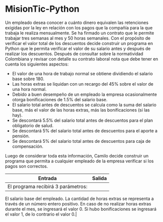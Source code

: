 # MisionTic-Python
Un empleado desea conocer a cuánto dinero equivalen las retenciones exigidas por la ley en relación con los pagos que la compañía para la que trabaja le realiza mensualmente. 
Se ha firmado un contrato que le permite trabajar tres semanas al mes y 50 horas semanales. Con el propósito de verificar el valor total de los descuentos decide construir un programa en Python que le permita verificar el valor de su salario antes y después de realizar los descuentos. 
Después de consultar sobre la normatividad Colombiana y revisar con detalle su contrato laboral nota que debe tener en cuenta los siguientes aspectos:

* El valor de una hora de trabajo normal se obtiene dividiendo el salario base sobre 180.
* Las horas extras se liquidan con un recargo del 45% sobre el valor de una hora normal.
* Debido a buen desempeño de un empleado la empresa ocasionalmente otorga bonificaciones de 1.5% del salario base.
* El salario total antes de descuentos se calcula como la suma del salario base, más el valor de las horas extras, más las bonificaciones (si las hay).
* Se descontará 5.5% del salario total antes de descuentos para el plan obligatorio de salud.
* Se descontará 5% del salario total antes de descuentos para el aporte a pensión.
* Se descontará 5% del salario total antes de descuentos para caja de compensación.

Luego de considerar toda esta información, Camilo decide construir un programa que permita a cualquier empleado de la empresa verificar si los pagos son correctos.

|Entrada|Salida|
|-------|------|
|El programa recibirá 3 parámetros:
 El salario base del empleado.
 La cantidad de horas extras se representa a través de un número entero positivo. En caso de no realizar horas extras durante el mes, se ingresará el valor 0.
Si hubo bonificaciones se ingresará el valor 1, de lo contrario el valor 0.| 

